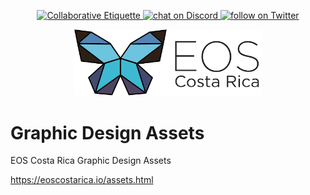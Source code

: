<p align="center">
	<a href="https://git.io/col">
		<img src="https://img.shields.io/badge/%E2%9C%93-collaborative_etiquette-brightgreen.svg" alt="Collaborative Etiquette">
	</a>
	<a href="https://discord.gg/bBpQHym">
		<img src="https://img.shields.io/discord/447118387118735380.svg?logo=discord" alt="chat on Discord">
	</a>
	<a href="https://twitter.com/intent/follow?screen_name=eoscostarica">
		<img src="https://img.shields.io/twitter/follow/eoscostarica.svg?style=social&logo=twitter" alt="follow on Twitter">
	</a>
</p>

<p align="center">
	<a href="https://eoscostarica.io">
		<img src="logos/eosCR/fullColor-horizontal-transparent-white.png" width="300">
	</a>
</p>

# Graphic Design Assets
EOS Costa Rica Graphic Design Assets


https://eoscostarica.io/assets.html 
